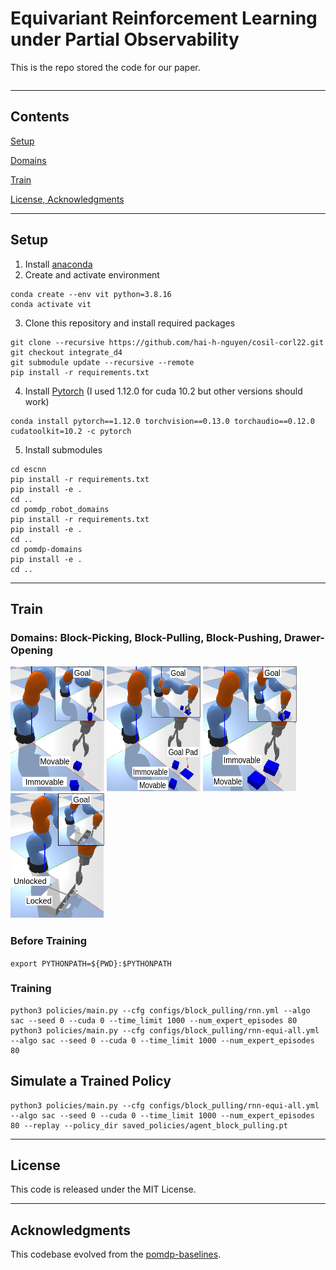 # Equivariant Reinforcement Learning under Partial Observability

This is the repo stored the code for our paper.

```
```
---
## Contents

[Setup](#setup)

[Domains](#domain)

[Train](#train)

[License, Acknowledgments](#license)

---

## Setup
1. Install [anaconda](https://docs.conda.io/projects/conda/en/latest/user-guide/install/)
2. Create and activate environment
```
conda create --env vit python=3.8.16
conda activate vit
```
3. Clone this repository and install required packages
```
git clone --recursive https://github.com/hai-h-nguyen/cosil-corl22.git
git checkout integrate_d4
git submodule update --recursive --remote
pip install -r requirements.txt
```
4. Install [Pytorch](https://pytorch.org/get-started/previous-versions/) (I used 1.12.0 for cuda 10.2 but other versions should work)
```
conda install pytorch==1.12.0 torchvision==0.13.0 torchaudio==0.12.0 cudatoolkit=10.2 -c pytorch
```
5. Install submodules
```
cd escnn
pip install -r requirements.txt
pip install -e .
cd ..
cd pomdp_robot_domains
pip install -r requirements.txt
pip install -e .
cd ..
cd pomdp-domains
pip install -e .
cd ..
```

---

## Train

### Domains: Block-Picking, Block-Pulling, Block-Pushing, Drawer-Opening
<img src="images/block_picking.png" alt="Alt text" width="150" height="200" /> <img src="images/block_pulling.png" alt="Alt text" width="150" height="200" /> <img src="images/block_pushing.png" alt="Alt text" width="150" height="200" /> <img src="images/drawer_opening.png" alt="Alt text" width="150" height="200" />
### Before Training
```export PYTHONPATH=${PWD}:$PYTHONPATH```

### Training

```
python3 policies/main.py --cfg configs/block_pulling/rnn.yml --algo sac --seed 0 --cuda 0 --time_limit 1000 --num_expert_episodes 80
python3 policies/main.py --cfg configs/block_pulling/rnn-equi-all.yml --algo sac --seed 0 --cuda 0 --time_limit 1000 --num_expert_episodes 80

```

## Simulate a Trained Policy
```
python3 policies/main.py --cfg configs/block_pulling/rnn-equi-all.yml --algo sac --seed 0 --cuda 0 --time_limit 1000 --num_expert_episodes 80 --replay --policy_dir saved_policies/agent_block_pulling.pt
```

---

## License

This code is released under the MIT License.

---

## Acknowledgments

This codebase evolved from the [pomdp-baselines](https://github.com/twni2016/pomdp-baselines).
